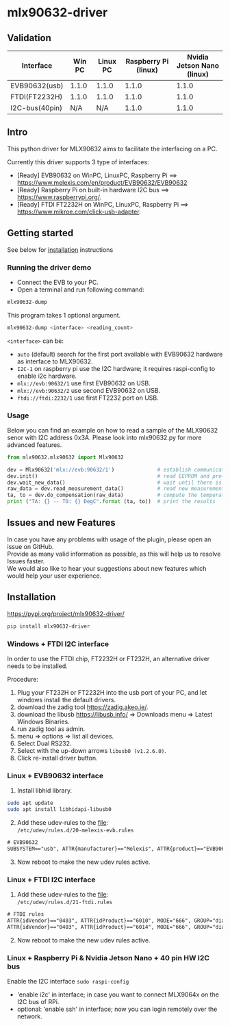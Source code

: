# mlx90632-driver

## Validation

| Interface      | Win PC   | Linux PC      | Raspberry Pi (linux) | Nvidia Jetson Nano (linux) |
| -------------- | -------- | ------------- | -------------------- | -------------------------- |
| EVB90632(usb)  | 1.1.0    | 1.1.0         | 1.1.0                | 1.1.0                      |
| FTDI(FT2232H)  | 1.1.0    | 1.1.0         | 1.1.0                | 1.1.0                      |
| I2C-bus(40pin) | N/A      | N/A           | 1.1.0                | 1.1.0                      |

## Intro

This python driver for MLX90632 aims to facilitate the interfacing on a PC.

Currently this driver supports 3 type of interfaces:
- [Ready] EVB90632 on WinPC, LinuxPC, Raspberry Pi ==> https://www.melexis.com/en/product/EVB90632/EVB90632
- [Ready] Raspberry Pi on built-in hardware I2C bus ==> https://www.raspberrypi.org/.
- [Ready] FTDI FT2232H on WinPC, LinuxPC, Raspberry Pi ==> https://www.mikroe.com/click-usb-adapter.

## Getting started

See below for [installation](#installation) instructions


### Running the driver demo

* Connect the EVB to your PC.  
* Open a terminal and run following command:  


```bash
mlx90632-dump
```

This program takes 1 optional argument.

```bash
mlx90632-dump <interface> <reading_count>
```

`<interface>` can be:
- `auto` (default) search for the first port available with EVB90632 hardware as interface to MLX90632.
- `I2C-1` on raspberry pi use the I2C hardware; it requires raspi-config to enable i2c hardware.
- `mlx://evb:90632/1` use first EVB90632 on USB.
- `mlx://evb:90632/2` use second EVB90632 on USB.
- `ftdi://ftdi:2232/1` use first FT2232 port on USB.

### Usage

Below you can find an example on how to read a sample of the MLX90632 senor with I2C address 0x3A. Please look into mlx90632.py for more advanced features.

```python
from mlx90632.mlx90632 import Mlx90632

dev = Mlx90632('mlx://evb:90632/1')              # establish communication between EVB90632 and PC
dev.init()                                       # read EEPROM and pre-compute calibration parameters.
dev.wait_new_data()                              # wait until there is new data.
raw_data = dev.read_measurement_data()           # read new measurement data.
ta, to = dev.do_compensation(raw_data)           # compute the temperature.
print ("TA: {} -- TO: {} DegC".format (ta, to))  # print the results
```

## Issues and new Features

In case you have any problems with usage of the plugin, please open an issue on GitHub.  
Provide as many valid information as possible, as this will help us to resolve Issues faster.  
We would also like to hear your suggestions about new features which would help your user experience.


## Installation

https://pypi.org/project/mlx90632-driver/

```bash
pip install mlx90632-driver
```

### Windows + FTDI I2C interface

In order to use the FTDI chip, FT2232H or FT232H, an alternative driver needs to be installed.

Procedure:

1. Plug your FT232H or FT2232H into the usb port of your PC, and let windows install the default drivers.
1. download the zadig tool https://zadig.akeo.ie/.
1. download the libusb https://libusb.info/ => Downloads menu => Latest Windows Binaries.
1. run zadig tool as admin.
1. menu => options => list all devices.
1. Select Dual RS232.
1. Select with the up-down arrows `libusb0 (v1.2.6.0)`.
1. Click re-install driver button.


### Linux + EVB90632 interface

1. Install libhid library.

```bash
sudo apt update
sudo apt install libhidapi-libusb0
```
2. Add these udev-rules to the [file](udev_rules/20-melexis-evb.rules):  
`/etc/udev/rules.d/20-melexis-evb.rules`  

```txt
# EVB90632
SUBSYSTEM=="usb", ATTR{manufacturer}=="Melexis", ATTR{product}=="EVB90632", GROUP="plugdev", MODE="0666"
```
3. Now reboot to make the new udev rules active.


### Linux + FTDI I2C interface

1. Add these udev-rules to the [file](udev_rules/21-ftdi.rules):  
`/etc/udev/rules.d/21-ftdi.rules`  

```txt
# FTDI rules
ATTR{idVendor}=="0403", ATTR{idProduct}=="6010", MODE="666", GROUP="dialout"
ATTR{idVendor}=="0403", ATTR{idProduct}=="6014", MODE="666", GROUP="dialout"
```
2. Now reboot to make the new udev rules active.


### Linux + Raspberry Pi & Nvidia Jetson Nano + 40 pin HW I2C bus

Enable the I2C interface
`sudo raspi-config`

  - 'enable i2c' in interface; in case you want to connect MLX9064x on the I2C bus of RPi.
  - optional: 'enable ssh' in interface; now you can login remotely over the network.
